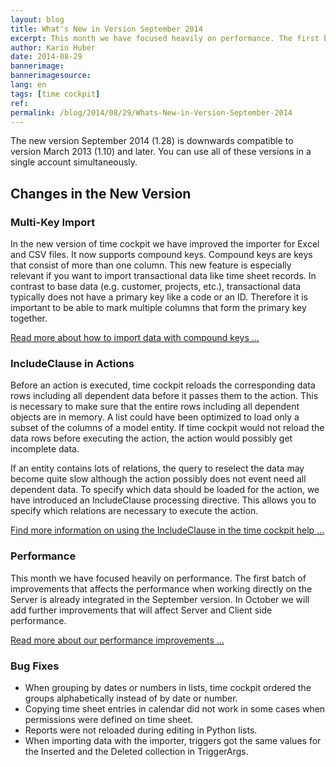 ```yaml
---
layout: blog
title: What's New in Version September 2014
excerpt: This month we have focused heavily on performance. The first batch of improvements that affects the performance when working directly on the Server is already integrated in the September version.
author: Karin Huber
date: 2014-08-29
bannerimage: 
bannerimagesource: 
lang: en
tags: [time cockpit]
ref: 
permalink: /blog/2014/08/29/Whats-New-in-Version-September-2014
---
```


<p>The new version September 2014 (1.28) is downwards compatible to version March 2013 (1.10) and later. You can use all of these versions in a single account simultaneously.</p><h2>Changes in the New Version</h2><h3>Multi-Key Import
<br /></h3><p>In the new version of time cockpit we have improved the importer for Excel and CSV files. It now supports compound keys. Compound keys are keys that consist of more than one column. This new feature is especially relevant if you want to import transactional data like time sheet records. In contrast to base data (e.g. customer, projects, etc.), transactional data typically does not have a primary key like a code or an ID. Therefore it is important to be able to mark multiple columns that form the primary key together.</p><p>
  <a href="~/blog/2014/08/29/Compound-Keys-in-Excel-Import" title="Import Data with Compound Keys">Read more about how to import data with compound keys ...</a>
</p><h3>IncludeClause in Actions</h3><p>Before an action is executed, time cockpit reloads the corresponding data rows including all dependent data before it passes them to the action. This is necessary to make sure that the entire rows including all dependent objects are in memory. A list could have been optimized to load only a subset of the columns of a model entity. If time cockpit would not reload the data rows before executing the action, the action would possibly get incomplete data.</p><p>If an entity contains lots of relations, the query to reselect the data may become quite slow although the action possibly does not event need all dependent data. To specify which data should be loaded for the action, we have introduced an IncludeClause processing directive. This allows you to specify which relations are necessary to execute the action.</p><p>
  <a href="http://help.timecockpit.com/?topic=html/d11350b0-c965-47bf-8166-5ceda1541dee.htm" title="Using the IncludeClause in Actions" target="_blank">Find more information on using the IncludeClause in the time cockpit help ...</a>
</p><h3>Performance</h3><p>This month we have focused heavily on performance. The first batch of improvements that affects the performance when working directly on the Server is already integrated in the September version. In October we will add further improvements that will affect Server and Client side performance.</p><p>
  <a href="~/blog/2014/08/28/Enhancements-in-Time-Cockpits-Database-Performance" title="Performance Improvements in Time Cockpit">Read more about our performance improvements ...</a>
</p><h3>Bug Fixes</h3><ul>
  <li>When grouping by dates or numbers in lists, time cockpit ordered the groups alphabetically instead of by date or number.</li>
  <li>Copying time sheet entries in calendar did not work in some cases when permissions were defined on time sheet.</li>
  <li>Reports were not reloaded during editing in Python lists.</li>
  <li>When importing data with the importer, triggers got the same values for the Inserted and the Deleted collection in TriggerArgs.</li>
</ul>